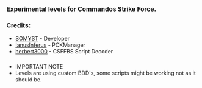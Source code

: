 ### Experimental levels for Commandos Strike Force.
### Credits:
- [SOMYST](https://github.com/SOMYST13) - Developer
- [IanusInferus](https://github.com/IanusInferus) - PCKManager
- [herbert3000](https://github.com/herbert3000) - CSFFBS Script Decoder
###
- IMPORTANT NOTE
- Levels are using custom BDD's, some scripts might be working not as it should be.

